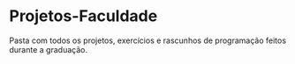 # Projetos-Faculdade
 Pasta com todos os projetos, exercícios e rascunhos de programação feitos durante a graduação.
